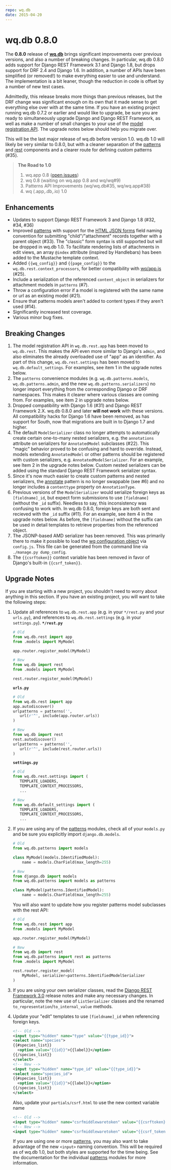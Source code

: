 ```yaml
---
repo: wq.db
date: 2015-04-20
---
```


# wq.db 0.8.0

The **0.8.0** release of **[wq.db](../wq.db/index.md)** brings significant improvements over previous versions, and also a number of breaking changes.  In particular, wq.db 0.8.0 adds support for Django REST Framework 3.1 and Django 1.8, but drops support for DRF 2.4 and Django 1.6.  In addition, a number of APIs have been simplified (or removed!) to make everything easier to use and understand.  The implementation is a bit leaner, though the reduction in code is offset by a number of new test cases.

Admittedly, this release breaks more things than previous releases, but the DRF change was significant enough on its own that it made sense to get everything else over with at the same time.  If you have an existing project running wq.db 0.7.2 or earlier and would like to upgrade, be sure you are ready to simultaneously upgrade Django and Django REST Framework, as well as make a number of small changes to your use of the [model registration API](../wq.db/router.md).  The upgrade notes below should help you migrate over.

This will be the last major release of wq.db before version 1.0.  wq.db 1.0 will likely be very similar to 0.8.0, but with a cleaner separation of the [patterns](../wq.db/patterns.md) and [rest](../wq.db/rest.md) components and a clearer route for defining custom patterns (#35).

> **The Road to 1.0**
> 1. wq.app 0.8 ([open issues](https://github.com/wq/wq.app/milestones/0.8.0))
> 2. wq 0.8 (waiting on wq.app 0.8 and wq/wq#9)
> 3. Patterns API Improvements (wq/wq.db#35, wq/wq.app#38)
> 4. wq (.app,.db,.io) 1.0

## Enhancements
- Updates to support Django REST Framework 3 and Django 1.8 (#32, #34, #36)
- Improved [patterns](../wq.db/patterns.md) with support for the [HTML JSON forms](https://www.w3.org/TR/html-json-forms/) field naming convention for submitting "child"/"attachment" records together with a parent object (#33).  The "classic" form syntax is still supported but will be dropped in wq.db 1.0.  To facilitate rendering lists of attachments in edit views, an array `@index` attribute (inspired by Handlebars) has been added to the Mustache template context.
- Added `{{wq_config}}` and `{{page_config}}` to the `wq.db.rest.context_processors`, for better compatibility with [wq/app.js](../@wq/app.md) (#25).
- Include a serialization of the referenced `content_object` in serializers for attachment models in `patterns` (#7).
- Throw a configuration error if a model is registered with the same name or url as an existing model (#21).
- Ensure that patterns models aren't added to content types if they aren't used (#14).
- Significantly increased test coverage.
- Various minor bug fixes.

## Breaking Changes
1. The model registration API in `wq.db.rest.app` has been moved to `wq.db.rest`.  This makes the API even more similar to Django's `admin`, and also eliminates the already overloaded use of "app" as an identifier.
   As part of this change, `wq.db.rest.settings` has been moved to `wq.db.default_settings`.  For examples, see item 1 in the upgrade notes below.
2. The `patterns` convenience modules (e.g. `wq.db.patterns.models`, `wq.db.patterns.admin`, and the new `wq.db.patterns.serializers`) no longer import everything from the corresponding Django or DRF namespaces.  This makes it clearer where various classes are coming from.  For examples, see item 2 in upgrade notes below.
3. Dropped compatibility with Django 1.6 (#31) and Django REST Framework 2.X.  wq.db 0.8.0 and later **will not work** with these versions.  All compatibility hacks for Django 1.6 have been removed, as has support for South, now that migrations are built in to Django 1.7 and higher.
4. The default `ModelSerializer` class no longer attempts to automatically create certain one-to-many nested serializers, e.g. the `annotations` attribute on serializers for `AnnotatedModel` subclasses (#22).  This "magic" behavior proved to be confusing and hard to override.  Instead, models extending  `AnnotatedModel` or other patterns should be registered with custom serializers, e.g. `AnnotatedModelSerializer`.  For an example, see Item 2 in the upgrade notes below.  Custom nested serializers can be added using the standard Django REST Framework serializer syntax.
5. Since it's now much easier to create custom patterns and nested serializers, the [annotate](../wq.db/patterns.md) pattern is no longer swappable (see #6) and no longer includes a `contenttype` property on `AnnotationType`.
6. Previous versions of the `ModelSerializer` would serialize foreign keys as `[fieldname]_id`, but expect form submissions to use `[fieldname]` (without the `_id` suffix).  Needless to say, this inconsistency was confusing to work with.  In wq.db 0.8.0, foreign keys are both sent and recieved with the `_id` suffix (#11).  For an example, see item 4 in the upgrade notes below.  As before, the `[fieldname]` without the suffix can be used in detail templates to retrieve properties from the referenced object. 
7. The JSONP-based AMD serializer has been removed.  This was primarily there to make it possible to load the [wq configuration object](../wq-configuration-object.md) via `config.js`.  This file can be generated from the command line via `./manage.py dump_config`.
8. The `{{csrftoken}}` context variable has been removed in favor of Django's built-in `{{csrf_token}}`.

## Upgrade Notes

If you are starting with a new project, you shouldn't need to worry about anything in this section.  If you have an existing project, you will want to take the following steps:
1. Update all references to `wq.db.rest.app` (e.g. in your  `*/rest.py` and your `urls.py`), and references to `wq.db.rest.settings` (e.g. in your `settings.py`).
   **`*/rest.py`**
   
   ``` python
   # Old
   from wq.db.rest import app
   from .models import MyModel
   
   app.router.register_model(MyModel)
   
   # New
   from wq.db import rest
   from .models import MyModel
   
   rest.router.register_model(MyModel)
   ```
   
   **`urls.py`**
   
   ``` python
   # Old
   from wq.db.rest import app
   app.autodiscover()
   urlpatterns = patterns('',
      url(r'^', include(app.router.urls))
   )
   
   # New
   from wq.db import rest
   rest.autodiscover()
   urlpatterns = patterns('',
      url(r'^', include(rest.router.urls))
   )
   ```
   
   **`settings.py`**
   
   ``` python
   # Old
   from wq.db.rest.settings import (
      TEMPLATE_LOADERS,
      TEMPLATE_CONTEXT_PROCESSORS,
      ...
   
   # New
   from wq.db.default_settings import (
      TEMPLATE_LOADERS,
      TEMPLATE_CONTEXT_PROCESSORS,
      ...
   ```
2. If you are using any of the [patterns](../wq.db/patterns.md) modules, check all of your `models.py` and be sure you explicitly import `django.db.models`.  
   
   ``` python
   # Old
   from wq.db.patterns import models
   
   class MyModel(models.IdentifiedModel):
       name = models.CharField(max_length=255)
   
   # New
   from django.db import models
   from wq.db.patterns import models as patterns
   
   class MyModel(patterns.IdentifiedModel):
       name = models.CharField(max_length=255)
   ```
   
   You will also want to update how you register patterns model subclasses with the rest API:
   
   ``` python
   # Old
   from wq.db.rest import app
   from .models import MyModel
   
   app.router.register_model(MyModel)
   
   # New
   from wq.db import rest
   from wq.db.patterns import rest as patterns
   from .models import MyModel
   
   rest.router.register_model(
       MyModel, serializer=patterns.IdentifiedModelSerializer
   )
   ```
3. If you are using your own serializer classes, read the [Django REST Framework 3.0](https://www.django-rest-framework.org/topics/3.0-announcement/) release notes and make any necessary changes.  In particular, note the new use of `ListSerializer` classes and the renamed `to_representation`/`to_internal_value` methods.
4. Update your "edit" templates to use `[fieldname]_id` when referencing foreign keys.
   
   ``` xml
   <!-- Old -->
   <input type="hidden" name="type" value="{{type_id}}">
   <select name="species">
   {{#species_list}}
     <option value="{{id}}">{{label}}</option>
   {{/species_list}}
   </select>
   <!-- New -->
   <input type="hidden" name="type_id" value="{{type_id}}">
   <select name="species_id">
   {{#species_list}}
     <option value="{{id}}">{{label}}</option>
   {{/species_list}}
   </select>
   ```
   
   Also, update your `partials/csrf.html` to use the new context variable name
   
   ``` xml
   <!-- Old -->
   <input type="hidden" name="csrfmiddlewaretoken" value="{{csrftoken}}">
   <!-- New -->
   <input type="hidden" name="csrfmiddlewaretoken" value="{{csrf_token}}">
   ```
   
   If you are using one or more [patterns](../wq.db/patterns.md), you may also want to take advantage of the new `<input>` naming convention.  This will be required as of wq.db 1.0, but both styles are supported for the time being.  See the documentation for the individual [patterns](../wq.db/patterns.md) modules for more information.
